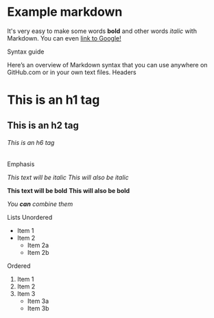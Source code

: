 # Example markdown

It's very easy to make some words **bold** and other words *italic* with Markdown. You can even [link to Google!](http://google.com)


Syntax guide

Here’s an overview of Markdown syntax that you can use anywhere on GitHub.com or in your own text files.
Headers

# This is an h1 tag
## This is an h2 tag
###### This is an h6 tag

Emphasis

*This text will be italic*
_This will also be italic_

**This text will be bold**
__This will also be bold__

_You **can** combine them_

Lists
Unordered

* Item 1
* Item 2
  * Item 2a
  * Item 2b

Ordered

1. Item 1
2. Item 2
3. Item 3
   * Item 3a
   * Item 3b


